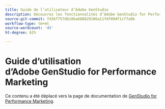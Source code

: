 ```yaml
---
title: Guide de l’utilisateur d’Adobe GenStudio
description: Découvrez les fonctionnalités d’Adobe GenStudio for Performance Marketing. Découvrez comment créer rapidement des ressources pour votre marque, générer des variations et optimiser les expériences.
source-git-commit: fd36f757db18ba688029106a11fdf09df1cf7a9b
workflow-type: tm+mt
source-wordcount: '45'
ht-degree: 62%

---
```


# Guide d’utilisation d’Adobe GenStudio for Performance Marketing

Ce contenu a été déplacé vers la page de documentation de [GenStudio for Performance Marketing](https://experienceleague.adobe.com/fr/docs/genstudio-for-performance-marketing).
